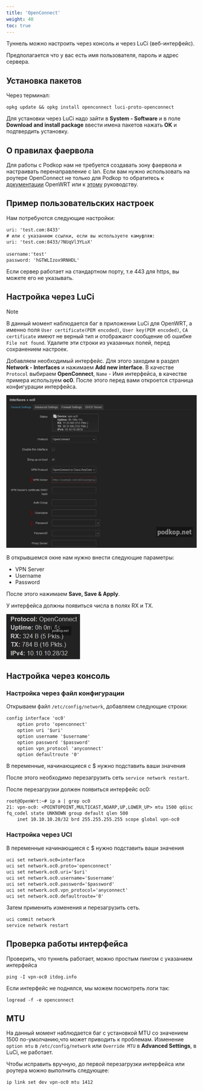 ```yaml
---
title: 'OpenConnect'
weight: 40
toc: true
---
```


Туннель можно настроить через консоль и через LuCi (веб-интерфейс).

Предполагается что у вас есть имя пользователя, пароль и адрес сервера.

## Установка пакетов

Через терминал: 
```
opkg update && opkg install openconnect luci-proto-openconnect
```

Для установки через LuCi надо зайти в **System - Software** и в поле **Download and install package** ввести имена пакетов нажать **OK** и подтвердить установку.

## О правилах фаервола

Для работы с Podkop нам не требуется создавать зону фаервола и настраивать перенаправление с lan. 
Если вам нужно использовать на роутере OpenConnect не только для Podkop то обратитесь к [документации](https://openwrt.org/docs/guide-user/services/vpn/openconnect/client) OpenWRT или к [этому](https://itdog.info/nastrojka-klienta-openconnect-na-openwrt) руководству.

## Пример пользовательских настроек

Нам потребуются следующие настройки:

```
uri: 'test.com:8433'
# или с указанием ссылки, если вы используете камуфляж:
uri: 'test.com:8433/?NUqVl3YLuX'

username:'test'
password: 'hGTWLIzox9RNHDL'

```

Если сервер работает на стандартном порту, т.е 443 для https, вы можете его не указывать.

## Настройка через LuCi

> [!NOTE]
> В данный момент наблюдается баг в приложении LuCi для OpenWRT, а именно поля `User certificate(PEM encoded)`, `User key(PEM encoded)`, `CA certificate` имеют не верный тип и отображают сообщение об ошибке `File not found`. Удалите эти строки из указанных полей, перед сохранением настроек.

Добавляем необходимый интерфейс. Для этого заходим в раздел **Network - Interfaces** и нажимаем **Add new interface**. В качестве `Protocol` выбираем **OpenConnect**, `Name` - Имя интерфейса, в качестве примера используем **oc0**. После этого перед вами откроется страница конфигурации интерфейса. 

![oc_general](oc_general_settings.jpg)

В открывшемся окне нам нужно внести следующие параметры:

- VPN Server
- Username
- Password

После этого нажимаем **Save,  Save & Apply**.

У интерфейса должны появиться числа в полях RX и TX. 

![oc_status](oc_status.jpg)

## Настройка через консоль
### Настройка через файл конфигурации

Открываем файл `/etc/config/network`, добавляем следующие строки:
```
config interface 'oc0'
	option proto 'openconnect'
	option uri '$uri'
	option username '$username'
	option password '$password'
	option vpn_protocol 'anyconnect'
	option defaultroute '0'

```

В переменные, начинающиеся с $ нужно подставить ваши значения

После этого необходимо перезагрузить сеть `service network restart`.

После перезагрузки должен появиться интерфейс oc0:
```
root@OpenWrt:~# ip a | grep oc0
21: vpn-oc0: <POINTOPOINT,MULTICAST,NOARP,UP,LOWER_UP> mtu 1500 qdisc fq_codel state UNKNOWN group default qlen 500
    inet 10.10.10.28/32 brd 255.255.255.255 scope global vpn-oc0
```

### Настройка через UCI

В переменные начинающиеся с $ нужно подставить ваши значения
```
uci set network.oc0=interface
uci set network.oc0.proto='openconnect'
uci set network.oc0.uri='$uri'
uci set network.oc0.username='$username'
uci set network.oc0.password='$password'
uci set network.oc0.vpn_protocol='anyconnect'
uci set network.oc0.defaultroute='0'
```

Затем применить изменения и перезагрузить сеть.
```
uci commit network
service network restart
```


## Проверка работы интерфейса

Проверить, что туннель работает, можно простым пингом с указанием интерфейса

```
ping -I vpn-oc0 itdog.info
```

Если интерфейс не поднялся, мы можем посмотреть логи так:

```
logread -f -e openconnect
```


## MTU

На данный момент наблюдается баг с установкой MTU со значением 1500 по-умолчанию,что может приводить к проблемам. Изменение  `option mtu` в `/etc/config/network` или `Override MTU` в **Advanced Settings**, в LuCi, не работает.

Чтобы исправить вручную, до первой перезагрузки интерфейса или роутера можно выполнить следующее:
```
ip link set dev vpn-oc0 mtu 1412
```
